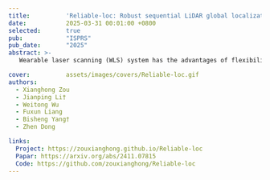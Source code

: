 ```yaml
---
title:          'Reliable-loc: Robust sequential LiDAR global localization in large-scale street scenes based on verifiable cues'
date:           2025-03-31 00:01:00 +0800
selected:       true
pub:            "ISPRS"
pub_date:       "2025"
abstract: >-
   Wearable laser scanning (WLS) system has the advantages of flexibility and portability. It can be used for determining the user's path within a prior map, which is a huge demand for applications in pedestrian navigation, collaborative mapping, augmented reality, and emergency rescue. However, existing LiDAR-based global localization methods suffer from insufficient robustness, especially in complex large-scale outdoor scenes with insufficient features and incomplete coverage of the prior map. To address such challenges, we propose LiDAR-based reliable global localization (Reliable-loc) exploiting the verifiable cues in the sequential LiDAR data. First, we propose a Monte Carlo Localization (MCL) based on spatially verifiable cues, utilizing the rich information embedded in local features to adjust the particles' weights hence avoiding the particles converging to erroneous regions. Second, we propose a localization status monitoring mechanism guided by the sequential pose uncertainties and adaptively switching the localization mode using the temporal verifiable cues to avoid the crash of the localization system. To validate the proposed Reliable-loc, comprehensive experiments have been conducted on a large-scale heterogeneous point cloud dataset consisting of high-precision vehicle-mounted mobile laser scanning (MLS) point clouds and helmet-mounted WLS point clouds, which cover various street scenes with a length of over 30 km. The experimental results indicate that Reliable-loc exhibits high robustness, accuracy, and efficiency in large-scale, complex street scenes, with a position accuracy of ±2.91 m, yaw accuracy of ±3.74 degrees, and achieves real-time performance.

cover:          assets/images/covers/Reliable-loc.gif
authors:
  - Xianghong Zou
  - Jianping Li†
  - Weitong Wu
  - Fuxun Liang
  - Bisheng Yang†
  - Zhen Dong

links:
  Project: https://zouxianghong.github.io/Reliable-loc
  Papar: https://arxiv.org/abs/2411.07815
  Code: https://github.com/zouxianghong/Reliable-loc
---
```

